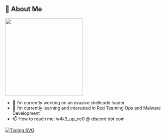 
## 🚀 About Me

<div id="header" align="left">
  <img src="https://media.giphy.com/media/RKp3DW2ZwDlVS/giphy.gif" width="250"/>
</div>


- 🔭 I’m currently working on an evasive shellcode loader
- 🌱 I’m currently learning and interested in Red Teaming Ops and Malware Development 
- 📫 How to reach me: w4k3_up_ne0 @ discord dot com

[![Typing SVG](https://readme-typing-svg.demolab.com?font=Fira+Code&pause=1000&width=435&lines=%23+whoami;Penetration+Tester;Aspiring+Red+Team+Operator;Information+Security+Enthusiast)](https://git.io/typing-svg)

<!--
**du4L5ynchE1n/du4L5ynchE1N** is a ✨ _special_ ✨ repository because its `README.md` (this file) appears on your GitHub profile.

Here are some ideas to get you started:

- 🔭 I’m currently working on ...
- 🌱 I’m currently learning ...
- 👯 I’m looking to collaborate on ...
- 🤔 I’m looking for help with ...
- 💬 Ask me about ...
- 📫 How to reach me: ...
- 😄 Pronouns: ...
- ⚡ Fun fact: ...
-->
